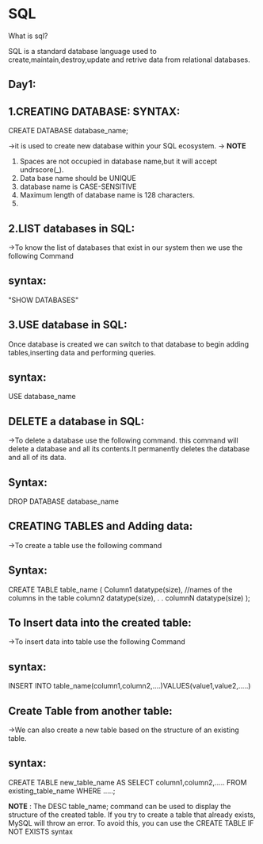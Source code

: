 # SQL

What is sql?

SQL is a standard database language used to create,maintain,destroy,update and retrive data from relational databases.

Day1:
------------
1.CREATING DATABASE:
SYNTAX:
--------
CREATE DATABASE database_name;

->it is used to create new database within your SQL ecosystem.
-> **NOTE** 
1. Spaces are not occupied in database name,but it will accept undrscore(_).
2. Data base name should be UNIQUE
3. database name is CASE-SENSITIVE
4. Maximum length of database name is 128 characters.
5. 


2.LIST databases in SQL:
----------------------
->To know the list of databases that exist in our system then we use the following Command 

syntax:
---------
"SHOW DATABASES"

3.USE database in SQL:
------------------------
Once database is created we can switch to that database to begin adding tables,inserting data and performing queries.

syntax:
--------
USE database_name

DELETE a database in SQL:
---------------------------
->To delete a database use the following command. this command will delete a database and all its contents.It permanently deletes the database and all of its data.

Syntax:
--------
DROP DATABASE database_name

CREATING TABLES and Adding data:
-----------------------------------
->To create a table use the following command

Syntax:
--------
CREATE TABLE table_name
(
Column1 datatype(size),    //names of the columns in the table
column2 datatype(size),
.
.
columnN datatype(size)
);

To Insert data into the created table:
--------------------------------------
->To insert data into table use the following Command

syntax:
--------
INSERT INTO table_name(column1,column2,....)VALUES(value1,value2,.....)

Create Table from another table:
--------------------------------
->We can also create a new table based on the structure of an existing table.

syntax:
-------
CREATE TABLE new_table_name AS
SELECT column1,column2,.....
FROM existing_table_name
WHERE .....;

**NOTE**  :
The DESC table_name; command can be used to display the structure of the created table.
If you try to create a table that already exists, MySQL will throw an error. To avoid this, you can use the CREATE TABLE IF NOT EXISTS syntax

